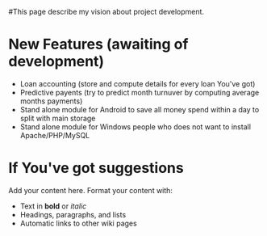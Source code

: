 #This page describe my vision about project development.

# New Features (awaiting of development) #

  * Loan accounting (store and compute details for every loan You've got)
  * Predictive payents (try to predict month turnuver by computing average months payments)
  * Stand alone module for Android to save all money spend within a day to split with main storage
  * Stand alone module for Windows people who does not want to install Apache/PHP/MySQL

# If You've got suggestions #

Add your content here.  Format your content with:
  * Text in **bold** or _italic_
  * Headings, paragraphs, and lists
  * Automatic links to other wiki pages